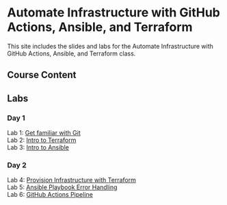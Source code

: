 # Automate Infrastructure with GitHub Actions, Ansible, and Terraform

This site includes the slides and labs for the Automate Infrastructure with GitHub Actions, Ansible, and Terraform class.


## Course Content   

## Labs   

### Day 1   
Lab 1: [Get familiar with Git](labs/git)   
Lab 2: [Intro to Terraform](tf-first-instance)   
Lab 3: [Intro to Ansible](labs/ansible-setup/)   

### Day 2   
Lab 4: [Provision Infrastructure with Terraform](labs/tf-multi-resource/)   
Lab 5: [Ansible Playbook Error Handling](labs/ansible-error-handling)   
Lab 6: [GitHub Actions Pipeline](labs/gh-actions)   

